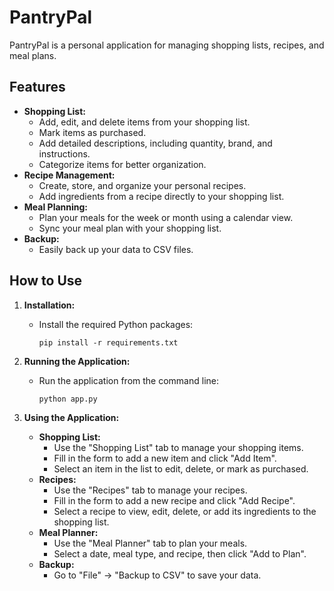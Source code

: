 # PantryPal

PantryPal is a personal application for managing shopping lists, recipes, and meal plans.

## Features

* **Shopping List:**
    * Add, edit, and delete items from your shopping list.
    * Mark items as purchased.
    * Add detailed descriptions, including quantity, brand, and instructions.
    * Categorize items for better organization.
* **Recipe Management:**
    * Create, store, and organize your personal recipes.
    * Add ingredients from a recipe directly to your shopping list.
* **Meal Planning:**
    * Plan your meals for the week or month using a calendar view.
    * Sync your meal plan with your shopping list.
* **Backup:**
    * Easily back up your data to CSV files.

## How to Use

1. **Installation:**
   - Install the required Python packages:
     ```
     pip install -r requirements.txt
     ```

2. **Running the Application:**
   - Run the application from the command line:
     ```
     python app.py
     ```

3. **Using the Application:**
   - **Shopping List:**
     - Use the "Shopping List" tab to manage your shopping items.
     - Fill in the form to add a new item and click "Add Item".
     - Select an item in the list to edit, delete, or mark as purchased.
   - **Recipes:**
     - Use the "Recipes" tab to manage your recipes.
     - Fill in the form to add a new recipe and click "Add Recipe".
     - Select a recipe to view, edit, delete, or add its ingredients to the shopping list.
   - **Meal Planner:**
     - Use the "Meal Planner" tab to plan your meals.
     - Select a date, meal type, and recipe, then click "Add to Plan".
   - **Backup:**
     - Go to "File" -> "Backup to CSV" to save your data.
